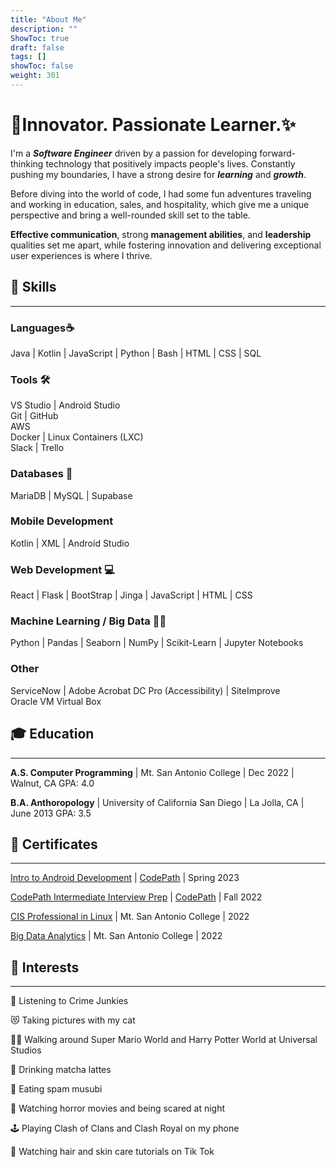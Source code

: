 ```yaml
---
title: "About Me"
description: ""
ShowToc: true
draft: false
tags: []
showToc: false
weight: 301
--- 
```


# 🚀Innovator. Passionate Learner.✨ 
I'm a ***Software Engineer*** driven by a passion for developing forward-thinking technology that positively impacts people's lives. Constantly pushing my boundaries, I have a strong desire for ***learning*** and ***growth***.

Before diving into the world of code, I had some fun adventures traveling and working in education, sales, and hospitality, which give me a unique perspective and bring a well-rounded skill set to the table.

**Effective communication**, strong **management abilities**, and **leadership** qualities set me apart, while fostering innovation and delivering exceptional user experiences is where I thrive.
## 💪 Skills
***
### Languages☕ 
Java | Kotlin | JavaScript | Python | Bash | HTML | CSS | SQL

###  Tools 🛠️
VS Studio | Android Studio  
Git | GitHub  
AWS    
Docker | Linux Containers (LXC)  
Slack | Trello

### Databases 💾
MariaDB | MySQL | Supabase 

### Mobile Development
Kotlin | XML | Android Studio

### Web Development  💻
React | Flask | BootStrap | Jinga | JavaScript | HTML | CSS 

### Machine Learning / Big Data 🧠🤖
Python | Pandas | Seaborn | NumPy | Scikit-Learn | Jupyter Notebooks

### Other
ServiceNow |  Adobe Acrobat DC Pro (Accessibility) | SiteImprove <br> Oracle VM Virtual Box

## 🎓 Education
***
**A.S. Computer Programming** | Mt. San Antonio College | Dec 2022 | Walnut, CA 
GPA: 4.0 

**B.A. Anthoropology** | University of California San Diego | La Jolla, CA | June 2013
GPA: 3.5

## 📜 Certificates 
***
[Intro to Android Development](https://drive.google.com/file/d/1uIXAew1_6aOY1DoE9EEMxY-jOtz7XF_-/view?usp=sharing) | [CodePath](https://www.codepath.org/) | Spring 2023  

[CodePath Intermediate Interview Prep](https://drive.google.com/file/d/1gsSq9byg76qE1hhM-HLacyXvY4KUTZK3/view?usp=sharing) | [CodePath](https://www.codepath.org/) | Fall 2022  

[CIS Professional in Linux](https://catalog.mtsac.edu/programs/programsaz/computer-software/cis-professional-certificate-linux/#:~:text=The%20CIS%20Certificate%20in%20Linux,and%20networks%20used%20by%20industry.) | Mt. San Antonio College | 2022  

[Big Data Analytics](https://catalog.mtsac.edu/programs/programsaz/computer-database-management-systems/big-data-analytics/) | Mt. San Antonio College | 2022

## 💖 Interests 
***

🧐 Listening to Crime Junkies

😻  Taking pictures with my cat  

🧙‍♂️ Walking around Super Mario World and Harry Potter World at Universal Studios  

🍵 Drinking matcha lattes  

🍣 Eating spam musubi  

👻 Watching horror movies and being scared at night

🕹️ Playing Clash of Clans and Clash Royal on my phone

🚿 Watching hair and skin care tutorials on Tik Tok
